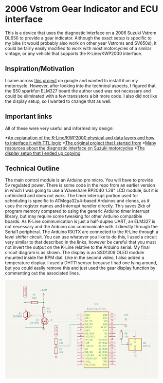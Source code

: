 #  2006 Vstrom Gear Indicator and ECU interface

This is a device that uses the diagnostic interface on a 2006 Suzuki Vstrom DL650 to provide a gear indicator. Although the exact setup is specific to my bike (it would probably also work on other year Vstroms and SV650s), it could be fairly easily modified to work with most motorcycles of a similar vintage, or any vehicle that supports the K-Line/KWP2000 interface. 

## Inspiration/Motivation

I came across [this project](https://hackaday.com/2018/09/11/adding-upgrades-to-a-stock-motorcycle/) on google and wanted to install it on my motorcycle. However, after looking into the technical aspects, I figured that the $50 sparkfun ELM327 board the author used was not necessary and could be eliminated with a few transistors a bit more code. I also did not like the display setup, so I wanted to change that as well.

## Important links

All of these were very useful and informed my design:

*[An explanation of the K-Line/KWP2000 physical and data layers and how to interface it with TTL logic](https://m0agx.eu/reading-obd2-data-without-elm327-part-2-k-line.html)
*[The original project that I started from](https://hackaday.com/2018/09/11/adding-upgrades-to-a-stock-motorcycle/)
*[Many resources about the diagnostic interface on Suzuki motorcycles](https://github.com/synfinatic/sv650sds/wiki)
*[The display setup that I ended up copying](https://www.youtube.com/watch?v=Gqyt9sBvENI)

## Technical Outline

The main control module is an Arduino pro micro. You will have to provide 5v regulated power. There is some code in the repo from an earlier version in which I was going to use a Waveshare RP2040 1.28" LCD module, but it is unfinished and does not work. The timer interrupt portion used for scheduling is specific to ATMega32u4-based Arduinos and clones, as it uses the register names and interrupt handler directly. This saves 2kb of program memory compared to using the generic Arduino timer interrupt library, but may require some tweaking for other Arduino compatible boards. As K-Line communication is just a half-duplex UART, an ELM327 is not necessary and the Arduino can communicate with it directly through the Serial1 peripheral. The Arduino RX/TX are connected to the K-Line through a level shifter circuit. You can use whatever you like to do this, I used a circuit very similar to that described in the links, however be careful that you must not invert the output on the K-Line relative to the Arduino serial. My final circuit diagram is as shown. The display is an SSD1306 OLED module mounted inside the RPM dial. Like in the second video, I also added a temperature display. I used a DHT11 sensor because I had one lying around, but you could easily remove this and just used the gear display function by commenting out the associated lines.

![the circuit diagram](/circuit_diagram.png)